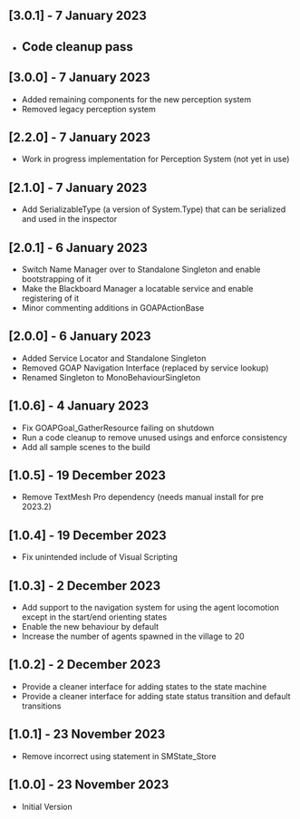 ## [3.0.1] - 7 January 2023
 - Code cleanup pass
	- 
## [3.0.0] - 7 January 2023
 - Added remaining components for the new perception system
 - Removed legacy perception system

## [2.2.0] - 7 January 2023
 - Work in progress implementation for Perception System (not yet in use)

## [2.1.0] - 7 January 2023
 - Add SerializableType (a version of System.Type) that can be serialized and used in the inspector

## [2.0.1] - 6 January 2023
 - Switch Name Manager over to Standalone Singleton and enable bootstrapping of it
 - Make the Blackboard Manager a locatable service and enable registering of it
 - Minor commenting additions in GOAPActionBase

## [2.0.0] - 6 January 2023
 - Added Service Locator and Standalone Singleton
 - Removed GOAP Navigation Interface (replaced by service lookup)
 - Renamed Singleton to MonoBehaviourSingleton

## [1.0.6] - 4 January 2023
 - Fix GOAPGoal_GatherResource failing on shutdown
 - Run a code cleanup to remove unused usings and enforce consistency
 - Add all sample scenes to the build

## [1.0.5] - 19 December 2023
 - Remove TextMesh Pro dependency (needs manual install for pre 2023.2)

## [1.0.4] - 19 December 2023
 - Fix unintended include of Visual Scripting

## [1.0.3] - 2 December 2023
 - Add support to the navigation system for using the agent locomotion except in the start/end orienting states
 - Enable the new behaviour by default
 - Increase the number of agents spawned in the village to 20

## [1.0.2] - 2 December 2023
 - Provide a cleaner interface for adding states to the state machine
 - Provide a cleaner interface for adding state status transition and default transitions

## [1.0.1] - 23 November 2023
 - Remove incorrect using statement in SMState_Store

## [1.0.0] - 23 November 2023
 - Initial Version